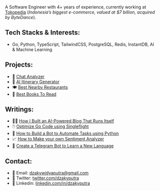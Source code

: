 A Software Engineer with 4+ years of experience, currently working at <a href="https://tokopedia.com" target="_blank">Tokopedia</a> (*Indonesia’s biggest e-commerce, valued at $7 billion, acquired by ByteDance*).

<!-- I spent the first 3 years of my career as a Data Engineer and a Data Scientist at <a href="https://kulina.id" target="_blank">Kulina</a> and <a href="https://telkom.co.id/" target="_blank">Telkom</a> respectively, then as a Software Engineer in the last 2 years. -->

## Tech Stacks & Interests:
- Go, Python, TypeScript, TailwindCSS, PostgreSQL, Redis, InstantDB, AI & Machine Learning

## Projects:
<!-- - 🖥️ <a href="https://screenshotweb.com/" target="_blank">Screenshot Web</a> -->
- 💬 <a href="https://chatanalyzer.app/" target="_blank">Chat Analyzer</a>
- 📃 <a href="https://itinerai.fly.dev/" target="_blank">AI Itinerary Generator</a>
- 🍽️ <a href="https://best-nearby-restaurants.herokuapp.com" target="_blank">Best Nearby Restaurants</a>
- 📔 <a href="https://bestbookstoread.info" target="_blank">Best Books To Read</a>

## Writings:
- ✍🏼 <a href="https://levelup.gitconnected.com/how-i-built-an-ai-powered-blog-that-runs-itself-339421fbd5d1" target="_blank">How I Built an AI-Powered Blog That Runs Itself</a>
- 🖱️ <a href="https://medium.com/gitconnected/optimize-your-go-code-using-singleflight-3f11a808324" target="_blank">Optimize Go Code using Singleflight</a>
- 🤖 <a href="https://medium.com/free-code-camp/how-to-build-a-bot-to-automate-your-mindless-tasks-using-python-and-google-bigquery-a34faf7fb74" target="_blank">How to Build a Bot to Automate Tasks using Python</a>
- 📈 <a href="https://medium.com/free-code-camp/how-to-make-your-own-sentiment-analyzer-using-python-and-googles-natural-language-api-9e91e1c493e" target="_blank">How to Make your own Sentiment Analyzer</a>
- 📝 <a href="https://medium.com/towards-data-science/create-a-telegram-bot-to-help-you-learn-a-new-language-aef10607b5f9" target="_blank">Create a Telegram Bot to Learn a New Language</a>

## Contact:
- 📩 Email: dzakywidyaputra@gmail.com
- 📱 Twitter: <a href="https://twitter.com/dzakyputra" target="_blank">twitter.com/dzakyputra</a>
- 💼 Linkedin: <a href="https://linkedin.com/in/dzakyputra" target="_blank">linkedin.com/in/dzakyputra</a>
